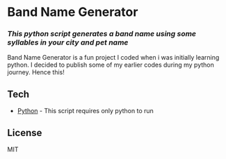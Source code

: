 # Band Name Generator
### _This python script generates a band name using some syllables in your city and pet name_


Band Name Generator is a fun project I coded when i was initially learning python. I decided to publish some of my earlier codes during my python journey. Hence this!


## Tech


- [Python] - This script requires only python to run




## License

MIT


[//]: # (These are reference links used in the body of this note and get stripped out when the markdown processor does its job. There is no need to format nicely because it shouldn't be seen. Thanks SO - http://stackoverflow.com/questions/4823468/store-comments-in-markdown-syntax)

   [Python]: <https://www.python.org/>
  

